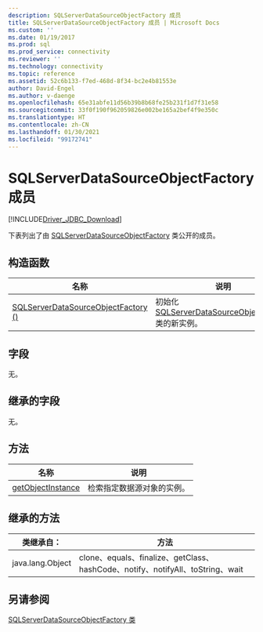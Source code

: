 ```yaml
---
description: SQLServerDataSourceObjectFactory 成员
title: SQLServerDataSourceObjectFactory 成员 | Microsoft Docs
ms.custom: ''
ms.date: 01/19/2017
ms.prod: sql
ms.prod_service: connectivity
ms.reviewer: ''
ms.technology: connectivity
ms.topic: reference
ms.assetid: 52c6b133-f7ed-468d-8f34-bc2e4b81553e
author: David-Engel
ms.author: v-daenge
ms.openlocfilehash: 65e31abfe11d56b39b8b68fe25b231f1d7f31e58
ms.sourcegitcommit: 33f0f190f962059826e002be165a2bef4f9e350c
ms.translationtype: HT
ms.contentlocale: zh-CN
ms.lasthandoff: 01/30/2021
ms.locfileid: "99172741"
---
```

# <a name="sqlserverdatasourceobjectfactory-members"></a>SQLServerDataSourceObjectFactory 成员
[!INCLUDE[Driver_JDBC_Download](../../../includes/driver_jdbc_download.md)]

  下表列出了由 [SQLServerDataSourceObjectFactory](../../../connect/jdbc/reference/sqlserverdatasourceobjectfactory-class.md) 类公开的成员。  
  
## <a name="constructors"></a>构造函数  
  
|名称|说明|  
|----------|-----------------|  
|[SQLServerDataSourceObjectFactory ()](../../../connect/jdbc/reference/sqlserverdatasourceobjectfactory-constructor.md)|初始化 [SQLServerDataSourceObjectFactory](../../../connect/jdbc/reference/sqlserverdatasourceobjectfactory-class.md) 类的新实例。|  
  
## <a name="fields"></a>字段  
 无。  
  
## <a name="inherited-fields"></a>继承的字段  
 无。  
  
## <a name="methods"></a>方法  
  
|名称|说明|  
|----------|-----------------|  
|[getObjectInstance](../../../connect/jdbc/reference/getobjectinstance-method-sqlserverdatasourceobjectfactory.md)|检索指定数据源对象的实例。|  
  
## <a name="inherited-methods"></a>继承的方法  
  
|类继承自：|方法|  
|---------------------------|-------------|  
|java.lang.Object|clone、equals、finalize、getClass、hashCode、notify、notifyAll、toString、wait|  
  
## <a name="see-also"></a>另请参阅  
 [SQLServerDataSourceObjectFactory 类](../../../connect/jdbc/reference/sqlserverdatasourceobjectfactory-class.md)  
  
  
